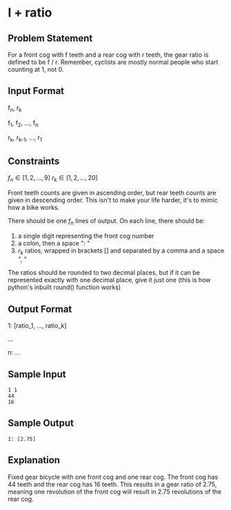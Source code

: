 # l + ratio

## Problem Statement

For a front cog with f teeth and a rear cog with r teeth, the gear ratio is defined to be f / r.
Remember, cyclists are mostly normal people who start counting at 1, not 0.

## Input Format

f<sub>n</sub>, r<sub>k</sub>

f<sub>1</sub>, f<sub>2</sub>, ..., f<sub>n</sub>

r<sub>k</sub>, r<sub>k-1</sub>, ..., r<sub>1</sub>

## Constraints

$f_n \in [1, 2, ..., 9]$
$r_k \in [1, 2, ..., 20]$

Front teeth counts are given in ascending order, but rear teeth counts are given in descending order. This isn't to make your life harder, it's to mimic how a bike works.

There should be one $f_n$ lines of output.
On each line, there should be:

 1. a single digit representing the front cog number
 2. a colon, then a space ": "
 3. $r_k$ ratios, wrapped in brackets [] and separated by a comma and a space ", "
 
 The ratios should be rounded to two decimal places, but if it can be represented exactly with one decimal place, give it just one (this is how python's inbuilt round() function works)


## Output Format
1: [ratio_1, ..., ratio_k]

...

n: ...


## Sample Input

```
1 1
44
16
```

## Sample Output

```
1: [2.75]
```

## Explanation

Fixed gear bicycle with one front cog and one rear cog. The front cog has 44 teeth and the rear cog has 16 teeth. This results in a gear ratio of 2.75, meaning one revolution of the front cog will result in 2.75 revolutions of the rear cog.
